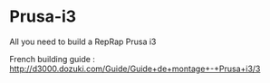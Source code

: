 Prusa-i3
========

All you need to build a RepRap Prusa i3


French building guide : http://d3000.dozuki.com/Guide/Guide+de+montage+-+Prusa+i3/3
